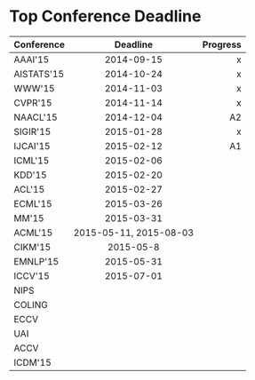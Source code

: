 Top Conference Deadline
=====
| Conference        | Deadline           | Progress  |
| ------------- |:-------------:| -----:|
|AAAI'15 | 2014-09-15 | x |
|AISTATS'15 | 2014-10-24 | x |
|WWW'15 | 2014-11-03 | x |
|CVPR'15 | 2014-11-14 | x |
|NAACL'15 | 2014-12-04 | A2|
|SIGIR'15 | 2015-01-28|x|
|IJCAI'15 | 2015-02-12|A1|
|ICML'15 | 2015-02-06||
|KDD'15 | 2015-02-20||
|ACL'15 | 2015-02-27||
|ECML'15 | 2015-03-26||
|MM'15 | 2015-03-31||
|ACML'15 | 2015-05-11, 2015-08-03||
|CIKM'15 | 2015-05-8||
|EMNLP'15 | 2015-05-31 ||
|ICCV'15 | 2015-07-01 ||
|NIPS|||
|COLING|||
|ECCV|||
|UAI|||
|ACCV|||
|ICDM'15|||


